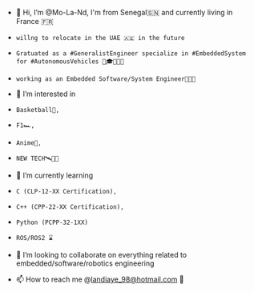- 👋 Hi, I’m @Mo-La-Nd, I'm from Senegal🇸🇳 and currently living in France 🇫🇷
-     willng to relocate in the UAE 🇦🇪 in the future 
-     Gratuated as a #GeneralistEngineer specialize in #EmbeddedSystem for #AutonomousVehicles 📜🎓👨🏾‍🎓
-     working as an Embedded Software/System Engineer👨🏾‍💻
  
- 👀 I’m interested in
-     Basketball🏀,
-     F1🏎️,
-     Anime🐉,
-     NEW TECH🛰️🦾💽
  
- 🌱 I’m currently learning
-     C (CLP-12-XX Certification),
-     C++ (CPP-22-XX Certification),
-     Python (PCPP-32-1XX)
-     ROS/ROS2 ⌛
  
- 💞️ I’m looking to collaborate on everything related to embedded/software/robotics engineering

- 📫 How to reach me @landiaye_98@hotmail.com 📧

<!---
Mo-La-Nd/Mo-La-Nd is a ✨ special ✨ repository because its `README.md` (this file) appears on your GitHub profile.
You can click the Preview link to take a look at your changes.
--->
